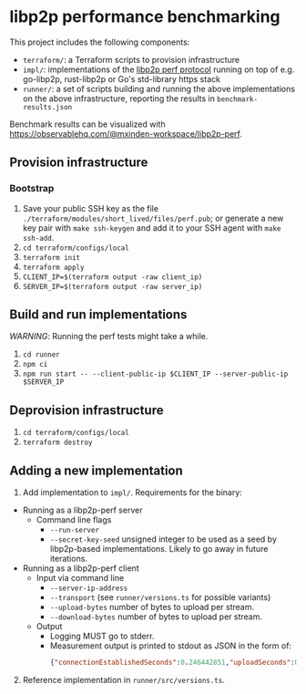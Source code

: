 # libp2p performance benchmarking

This project includes the following components:

- `terraform/`: a Terraform scripts to provision infrastructure
- `impl/`: implementations of the [libp2p perf protocol](https://github.com/libp2p/specs/pull/478) running on top of e.g. go-libp2p, rust-libp2p or Go's std-library https stack
- `runner/`: a set of scripts building and running the above implementations on the above infrastructure, reporting the results in `benchmark-results.json`

Benchmark results can be visualized with https://observablehq.com/@mxinden-workspace/libp2p-perf.

## Provision infrastructure

### Bootstrap

1. Save your public SSH key as the file `./terraform/modules/short_lived/files/perf.pub`; or generate a new key pair with `make ssh-keygen` and add it to your SSH agent with `make ssh-add`.
2. `cd terraform/configs/local`
3. `terraform init`
4. `terraform apply`
5. `CLIENT_IP=$(terraform output -raw client_ip)`
6. `SERVER_IP=$(terraform output -raw server_ip)`

## Build and run implementations

_WARNING_: Running the perf tests might take a while.

1. `cd runner`
2. `npm ci`
3. `npm run start -- --client-public-ip $CLIENT_IP --server-public-ip $SERVER_IP`

## Deprovision infrastructure

1. `cd terraform/configs/local`
2. `terraform destroy`

## Adding a new implementation

1. Add implementation to `impl/`. Requirements for the binary:
  - Running as a libp2p-perf server
    - Command line flags
      - `--run-server`
      - `--secret-key-seed` unsigned integer to be used as a seed by libp2p-based implementations. Likely to go away in future iterations.
  - Running as a libp2p-perf client
      - Input via command line
        - `--server-ip-address`
        - `--transport` (see `runner/versions.ts` for possible variants)
        - `--upload-bytes` number of bytes to upload per stream.
        - `--download-bytes` number of bytes to upload per stream.
      - Output
        - Logging MUST go to stderr.
        - Measurement output is printed to stdout as JSON in the form of:
          ```json
          {"connectionEstablishedSeconds":0.246442851,"uploadSeconds":0.000002077,"downloadSeconds":0.060712241}
          ```

2. Reference implementation in `runner/src/versions.ts`.
